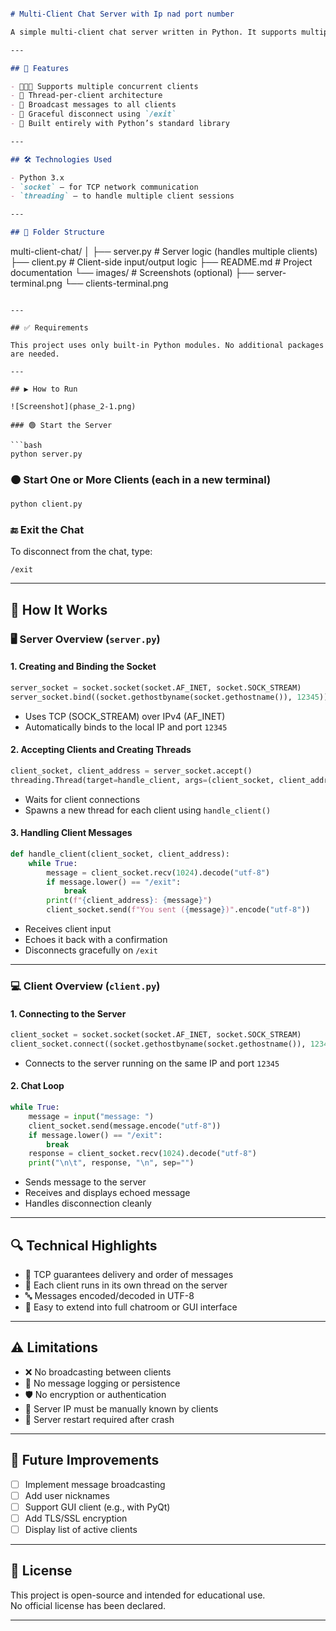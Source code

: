 ```markdown

# Multi-Client Chat Server with Ip nad port number

A simple multi-client chat server written in Python. It supports multiple clients simultaneously, allows each client to choose a nickname, and enables communication between clients. The server handles client connections using threads.

---

## 🚀 Features

- 🧑‍🤝‍🧑 Supports multiple concurrent clients
- 🧵 Thread-per-client architecture
- 🔁 Broadcast messages to all clients
- 🧼 Graceful disconnect using `/exit`
- 🔌 Built entirely with Python’s standard library

---

## 🛠️ Technologies Used

- Python 3.x
- `socket` — for TCP network communication
- `threading` — to handle multiple client sessions

---

## 📁 Folder Structure

```
multi-client-chat/
│
├── server.py               # Server logic (handles multiple clients)
├── client.py               # Client-side input/output logic
├── README.md               # Project documentation
└── images/                 # Screenshots (optional)
    ├── server-terminal.png
    └── clients-terminal.png
```

---

## ✅ Requirements

This project uses only built-in Python modules. No additional packages are needed.

---

## ▶️ How to Run

![Screenshot](phase_2-1.png)

### 🟢 Start the Server

```bash
python server.py
```

### 🟠 Start One or More Clients (each in a new terminal)

```bash
python client.py
```

### 🔚 Exit the Chat
To disconnect from the chat, type:

```
/exit
```

---

## 🧠 How It Works

### 🖥️ Server Overview (`server.py`)

#### 1. Creating and Binding the Socket

```python
server_socket = socket.socket(socket.AF_INET, socket.SOCK_STREAM)
server_socket.bind((socket.gethostbyname(socket.gethostname()), 12345))
```

- Uses TCP (SOCK_STREAM) over IPv4 (AF_INET)
- Automatically binds to the local IP and port `12345`

#### 2. Accepting Clients and Creating Threads

```python
client_socket, client_address = server_socket.accept()
threading.Thread(target=handle_client, args=(client_socket, client_address)).start()
```

- Waits for client connections
- Spawns a new thread for each client using `handle_client()`

#### 3. Handling Client Messages

```python
def handle_client(client_socket, client_address):
    while True:
        message = client_socket.recv(1024).decode("utf-8")
        if message.lower() == "/exit":
            break
        print(f"{client_address}: {message}")
        client_socket.send(f"You sent ({message})".encode("utf-8"))
```

- Receives client input
- Echoes it back with a confirmation
- Disconnects gracefully on `/exit`

---

### 💻 Client Overview (`client.py`)

#### 1. Connecting to the Server

```python
client_socket = socket.socket(socket.AF_INET, socket.SOCK_STREAM)
client_socket.connect((socket.gethostbyname(socket.gethostname()), 12345))
```

- Connects to the server running on the same IP and port `12345`

#### 2. Chat Loop

```python
while True:
    message = input("message: ")
    client_socket.send(message.encode("utf-8"))
    if message.lower() == "/exit":
        break
    response = client_socket.recv(1024).decode("utf-8")
    print("\n\t", response, "\n", sep="")
```

- Sends message to the server
- Receives and displays echoed message
- Handles disconnection cleanly

---

## 🔍 Technical Highlights

- 🔁 TCP guarantees delivery and order of messages
- 🧵 Each client runs in its own thread on the server
- 🔤 Messages encoded/decoded in UTF-8
- 🧠 Easy to extend into full chatroom or GUI interface

---

## ⚠️ Limitations

- ❌ No broadcasting between clients
- 📜 No message logging or persistence
- 🛡️ No encryption or authentication
- 🔌 Server IP must be manually known by clients
- 🔄 Server restart required after crash

---

## 📌 Future Improvements

- [ ] Implement message broadcasting
- [ ] Add user nicknames
- [ ] Support GUI client (e.g., with PyQt)
- [ ] Add TLS/SSL encryption
- [ ] Display list of active clients

---

## 📄 License

This project is open-source and intended for educational use.  
No official license has been declared.

---